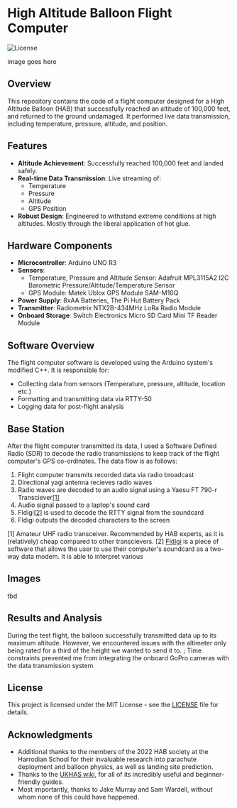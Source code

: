 # High Altitude Balloon Flight Computer
![License](https://img.shields.io/badge/license-MIT-brightgreen)

image goes here

## Overview

This repository contains the code of a flight computer designed for a High Altitude Balloon (HAB) that successfully reached an altitude of 100,000 feet, and returned to the ground undamaged. It performed live data transmission, including temperature, pressure, altitude, and position.

## Features

- **Altitude Achievement**: Successfully reached 100,000 feet and landed safely.
- **Real-time Data Transmission**: Live streaming of:
  - Temperature
  - Pressure
  - Altitude
  - GPS Position
- **Robust Design**: Engineered to withstand extreme conditions at high altitudes. Mostly through the liberal application of hot glue.

## Hardware Components

- **Microcontroller**: Arduino UNO R3
- **Sensors**:
  - Temperature, Pressure and Altitude Sensor: Adafruit MPL3115A2 I2C Barometric Pressure/Altitude/Temperature Sensor
  - GPS Module: Matek Ublox GPS Module SAM-M10Q
- **Power Supply**: 8xAA Batteries, The Pi Hut Battery Pack
- **Transmitter**: Radiometrix NTX2B-434MHz LoRa Radio Module
- **Onboard Storage**: Switch Electronics Micro SD Card Mini TF Reader Module  

## Software Overview

The flight computer software is developed using the Arduino system's modified C++. It is responsible for:

- Collecting data from sensors (Temperature, pressure, altitude, location etc.)
- Formatting and transmitting data via RTTY-50
- Logging data for post-flight analysis

## Base Station

After the flight computer transmitted its data, I used a Software Defined Radio (SDR) to decode the radio transmissions to keep track of the flight computer's GPS co-ordinates. The data flow is as follows:

1. Flight computer transmits recorded data via radio broadcast
2. Directional yagi antenna recieves radio waves
3. Radio waves are decoded to an audio signal using a Yaesu FT 790-r Transciever[[1]](#1)
4. Audio signal passed to a laptop's sound card
5. Fldigi[[2]](#2) is used to decode the RTTY signal from the soundcard
6. Fldigi outputs the decoded characters to the screen

<a id="1">[1]</a>  Amateur UHF radio transceiver. Recommended by HAB experts, as it is (relatively) cheap compared to other transcievers.
<a id="2">[2]</a> [Fldigi](http://www.w1hkj.com/index.html) is a piece of software that allows the user to use their computer's soundcard as a two-way data modem. It is able to interpret various 

## Images

tbd

## Results and Analysis

During the test flight, the balloon successfully transmitted data up to its maximum altitude. However, we encountered issues with the altimeter only being rated for a third of the height we wanted to send it to. ; Time constraints prevented me from integrating the onboard GoPro cameras with the data transmission system

## License

This project is licensed under the MIT License - see the [LICENSE](LICENSE) file for details.

## Acknowledgments

- Additional thanks to the members of the 2022 HAB society at the Harrodian School for their invaluable research into parachute deployment and balloon physics, as well as landing site prediction.
- Thanks to the [UKHAS wiki](https://ukhas.org.uk/doku.php?id=start), for all of its incredibly useful and beginner-friendly guides.
- Most importantly, thanks to Jake Murray and Sam Wardell, without whom none of this could have happened.


